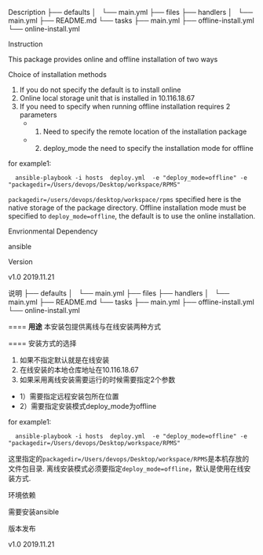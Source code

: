 Description
├── defaults
│   └── main.yml
├── files
├── handlers
│   └── main.yml
├── README.md
└── tasks
    ├── main.yml
    ├── offline-install.yml
    └── online-install.yml

Instruction

This package provides online and offline installation of two ways

Choice of installation methods

1. If you do not specify the default is to install online
2. Online local storage unit that is installed in 10.116.18.67
3. If you need to specify when running offline installation requires 2 parameters
   - 1) Need to specify the remote location of the installation package
   - 2) deploy_mode the need to specify the installation mode for offline

  for example1: 
   
  ```
    ansible-playbook -i hosts  deploy.yml  -e "deploy_mode=offline" -e "packagedir=/Users/devops/Desktop/workspace/RPMS"

  ```

   `packagedir=/users/devops/desktop/workspace/rpms` specified here is the native storage of the package directory.
   Offline installation mode must be specified to `deploy_mode=offline`, the default is to use the online installation.



Envrionmental Dependency

ansible

Version

v1.0 2019.11.21



说明
├── defaults
│   └── main.yml
├── files
├── handlers
│   └── main.yml
├── README.md
└── tasks
    ├── main.yml
    ├── offline-install.yml
    └── online-install.yml

====
**用途**
 本安装包提供离线与在线安装两种方式

====
 安装方式的选择

1. 如果不指定默认就是在线安装
2. 在线安装的本地仓库地址在10.116.18.67
3. 如果采用离线安装需要运行的时候需要指定2个参数
  - 1）需要指定远程安装包所在位置
  - 2）需要指定安装模式deploy_mode为offline

   for example1: 
   
  ```
    ansible-playbook -i hosts  deploy.yml  -e "deploy_mode=offline" -e "packagedir=/Users/devops/Desktop/workspace/RPMS"
  ```
   这里指定的`packagedir=/Users/devops/Desktop/workspace/RPMS`是本机存放的文件包目录.
   离线安装模式必须要指定`deploy_mode=offline`，默认是使用在线安装方式.


  
环境依赖

需要安装ansible

版本发布

v1.0 2019.11.21